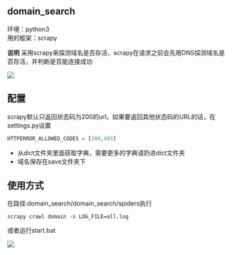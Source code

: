 ## domain_search ##
环境：python3  
用的框架：scrapy  

**说明**
采用scrapy来探测域名是否存活，scrapy在请求之前会先用DNS探测域名是否存活，并判断是否能连接成功  

![](https://s2.ax1x.com/2019/10/10/u78mlQ.png)

## 配置 ##
scrapy默认只返回状态码为200的url，如果要返回其他状态码的URL的话，在settings.py设置
```python
HTTPERROR_ALLOWED_CODES = [200,403]
```

* 从dict文件夹里面获取字典，需要更多的字典请扔进dict文件夹
* 域名保存在save文件夹下

## 使用方式 ##
在路径:domain_search/domain_search/spiders执行
```
scrapy crawl domain -s LOG_FILE=all.log
```

或者运行start.bat

![](https://s2.ax1x.com/2019/10/10/u7JlGT.png)
